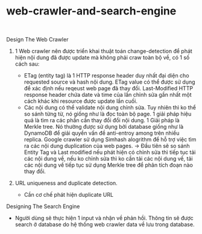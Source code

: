 # web-crawler-and-search-engine
<br>

Design The Web Crawler

1. 1 Web crawler nên được triển khai thuật toán change-detection để phát hiện nội dung đã được update mà không phải craw toàn bộ về, có 1 số cách sau:
   + ETag (entity tag) là 1 HTTP response header duy nhất đại diện cho requested source và hash nội dung. ETag value có thể được sử dụng để xác định nếu reqeust web page đã thay đổi. Last-Modified HTTP response header chứa date và time của lần chỉnh sửa gần nhất một cách khác khi resource được update lần cuối.
   + Các nội dung có thể validate nội dung chỉnh sửa. Tuy nhiên thì ko thể so sánh từng từ, nó giống như là đọc toàn bộ page. 1 giải pháp hiệu quả là tìm ra các phần cần thay đổi đổi nội dung. 1 Giải pháp là Merkle tree. Nó thường được sử dụng bởi database giống như là DynamoDB để giải quyền vấn đề anti-entroy among trên nhiều replica. Google crawler sử dụng Simhash alogrithm để hỗ trợ việc tìm ra các nội dung duplication của web pages.
   -> Đầu tiên sẽ so sánh Entity Tag và Last modified nếu phát hiện có chỉnh sửa thì tiếp tục tải các nội dung về, nếu ko chỉnh sửa thì ko cần tải các nội dung về, tải các nội dung về tiếp tục sử dụng Merkle tree để phân tích đoạn nào thay đổi.
     
2. URL uniqueness and duplicate detection.
   + Cần cơ chế phát hiện duplicate URL

Designing The Search Engine
   + Người dùng sẽ thực hiện 1 input và nhận về phản hồi. Thông tin sẽ được search ở database do hệ thống web crawler data về lưu trong database.



